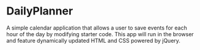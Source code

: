 # DailyPlanner
A simple calendar application that allows a user to save events for each hour of the day by modifying starter code. This app will run in the browser and feature dynamically updated HTML and CSS powered by jQuery.
